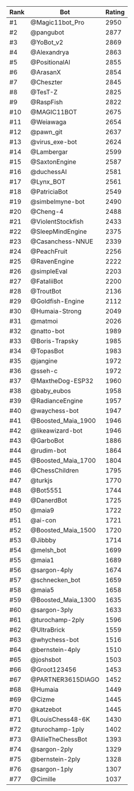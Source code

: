 Rank|Bot|Rating
---|---|---
#1|@Magic11bot_Pro|2950
#2|@pangubot|2877
#3|@YoBot_v2|2869
#4|@Alexandrya|2863
#5|@PositionalAI|2855
#6|@ArasanX|2854
#7|@Cheszter|2845
#8|@TesT-Z|2825
#9|@RaspFish|2822
#10|@MAGIC11BOT|2675
#11|@Weiawaga|2654
#12|@pawn_git|2637
#13|@virus_exe-bot|2624
#14|@Lambergar|2599
#15|@SaxtonEngine|2587
#16|@duchessAI|2581
#17|@Lynx_BOT|2561
#18|@PatriciaBot|2549
#19|@simbelmyne-bot|2490
#20|@Cheng-4|2488
#21|@ViolentStockfish|2433
#22|@SleepMindEngine|2375
#23|@Casanchess-NNUE|2339
#24|@PeachFruit|2256
#25|@RavenEngine|2222
#26|@simpleEval|2203
#27|@FataliiBot|2200
#28|@TroutBot|2136
#29|@Goldfish-Engine|2112
#30|@Humaia-Strong|2049
#31|@matmoi|2026
#32|@natto-bot|1989
#33|@Boris-Trapsky|1985
#34|@TopasBot|1983
#35|@jangine|1972
#36|@sseh-c|1972
#37|@MaxtheDog-ESP32|1960
#38|@baby_eubos|1958
#39|@RadianceEngine|1957
#40|@waychess-bot|1947
#41|@Boosted_Maia_1900|1946
#42|@likeawizard-bot|1946
#43|@GarboBot|1886
#44|@rudim-bot|1864
#45|@Boosted_Maia_1700|1804
#46|@ChessChildren|1795
#47|@turkjs|1770
#48|@Bot5551|1744
#49|@DanerdBot|1725
#50|@maia9|1722
#51|@ai-con|1721
#52|@Boosted_Maia_1500|1720
#53|@Jibbby|1714
#54|@melsh_bot|1699
#55|@maia1|1689
#56|@sargon-4ply|1674
#57|@schnecken_bot|1659
#58|@maia5|1658
#59|@Boosted_Maia_1300|1635
#60|@sargon-3ply|1633
#61|@turochamp-2ply|1596
#62|@UltraBrick|1559
#63|@whychess-bot|1516
#64|@bernstein-4ply|1510
#65|@joshsbot|1503
#66|@Groot123456|1453
#67|@PARTNER3615DIAGO|1452
#68|@Humaia|1449
#69|@Cizme|1445
#70|@katzebot|1445
#71|@LouisChess48-6K|1430
#72|@turochamp-1ply|1402
#73|@AllieTheChessBot|1393
#74|@sargon-2ply|1329
#75|@bernstein-2ply|1328
#76|@sargon-1ply|1307
#77|@Cimille|1037
